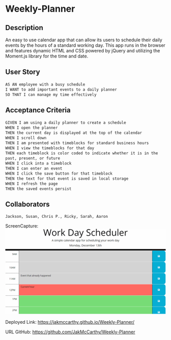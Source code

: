 # Weekly-Planner
## Description
An easy to use calendar app that can allow its users to schedule their daily events by the hours of a standard working day. This app runs in the browser and features dynamic HTML and CSS powered by jQuery and utilizing the Moment.js library for  the time and date.

## User Story

```
AS AN employee with a busy schedule
I WANT to add important events to a daily planner
SO THAT I can manage my time effectively
```

## Acceptance Criteria

```
GIVEN I am using a daily planner to create a schedule
WHEN I open the planner
THEN the current day is displayed at the top of the calendar
WHEN I scroll down
THEN I am presented with timeblocks for standard business hours
WHEN I view the timeblocks for that day
THEN each timeblock is color coded to indicate whether it is in the past, present, or future
WHEN I click into a timeblock
THEN I can enter an event
WHEN I click the save button for that timeblock
THEN the text for that event is saved in local storage
WHEN I refresh the page
THEN the saved events persist
```
## Collaborators
```
Jackson, Susan, Chris P., Ricky, Sarah, Aaron
```
ScreenCapture:
![](Assets/05-third-party-apis-homework-demo.gif)


Deployed Link: https://jakmccarthy.github.io/Weekly-Planner/

URL GitHub: https://github.com/JakMcCarthy/Weekly-Planner
